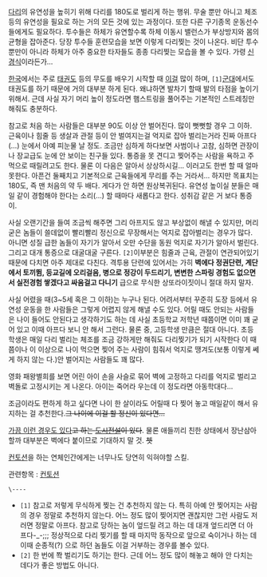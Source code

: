 [다리](%EB%8B%A4%EB%A6%AC.md)의 유연성을 높히기 위해 다리를 180도로 벌리게 하는 행위. 무술 뿐만 아니고
체조등의 유연성을 필요로 하는 거의 모든 것에 있는 과정이다. 또한 다른 구기종목 운동선수들에게도 필요하다. 투수들은 하체가 유연할수록 하체
이동시 밸런스가 부상방지와 몸의 균형을 잡아준다. 당장 투수들 훈련모습을 보면 이렇게 다리찢는 것이 나온다. 비단 투수뿐만이 아니라 하체가
아주 중요한 타자들도 종종 다리찢는 모습을 볼 수 있다. 가령
[신경식](%EC%8B%A0%EA%B2%BD%EC%8B%9D.md)이라든가...

[한국](%ED%95%9C%EA%B5%AD.md)에서는 주로 [태권도](%ED%83%9C%EA%B6%8C%EB%8F%84.md)
등의 무도를 배우기 시작할 때 [이걸](http://tvpot.daum.net/clip/ClipView.do?clipid=7848849)
많이 하며, `[1]`[군대](%EA%B5%B0%EB%8C%80.md)에서도 태권도를 하기 때문에 거의 대부분 하게 된다. 왜냐하면
발차기 할때 발의 타점을 높이기 위해서. 근데 사실 자기 머리 높이 정도라면 햄스트링을 풀어주는 기본적인 스트레칭만 해줘도 충분하다.

참고로 처음 하는 사람들은 대부분 90도 이상 안 벌어진다. 많이 뻣뻣할 경우 그 이하. 근육이나 힘줄 등 생살과 관절 등이 안 벌여지는걸
억지로 잡아 벌리는거라 진짜 아프다(…) 눈에서 아예 피눈물 날 정도. 조금만 심하게 하다보면 사범이나 고참, 심하면 관장이나 장교급도 눈에
안 보이는 친구들 있다. 통증을 못 견디고 찢어주는 사람을 욕하고 주먹으로 때릴려고도 한다. 물론 이 다음은 알아서 상상하시길... 이러고도
한번 할 때 얼마 못한다. 아픈건 둘째치고 기본적으로 근육들에게 무리를 주는 거라서... 하지만 목표치는 180도, 즉 맨 처음의 약 두
배다. 게다가 안 하면 원상복귀된다. 유연성 높이실 분들은 매일 같이 경험해야 한다는 소리(…) 할 때마다 새롭다고 한다. 성취감 같은 거
보다 통증이.

사실 오랜기간을 들여 조금씩 해주면 그리 아프지도 않고 부상없이 해낼 수 있지만, 머리 굳은 놈들이 쓸데없이 빨리빨리 정신으로 무장해서는
억지로 잡아벌리는 경우가 많다. 아니면 성질 급한 놈들이 자기가 알아서 오만 수단을 동원 억지로 자기가 알아서 벌린다. 그리고 대개 통증으로
대굴대굴 구른다. `[2]`이부분은 힘줄과 근육, 관절이 연관되어있기 때문에 다치면 아주 제대로 다친다. 격투용 단련에 있어서는 가히
**벽에다 정권단련, 계단에서 토끼뜀, 등교길에 오리걸음, 병으로 정강이 두드리기, 변변한 스파링 경험도 없으면서 실전경험 쌓겠다고 싸움걸고
다니기** 급으로 무식한 상또라이짓이니 절대 하지 말자.

사실 어렸을 때(3~5세 혹은 그 이하)는 누구나 된다. 어려서부터 꾸준히 도장 등에서 유연성 운동을 한 사람들은 그렇게 어렵지 않게 해낼
수도 있다. 어릴 때도 안되는 사람들은 나이 들어도 안된다고 생각하기도 하는 데 사실 초등학교 저학년 때쯤이면 이미 꽤 굳어 있고 이때
아프다 보니 안 해서 그런다. 물론 중, 고등학생 만큼은 절대 아니다. 초등학생은 매일 다리 벌리는 체조를 조금 강하게만 해줘도 다리찢기가
되기 시작한다 이 때쯤이나 이 이상으로 나이 먹으면 찢어 주는 사람이 힘줘서 억지로 땡겨도(보통 이렇게 쎄게 하지 않는 다.)안 벌어지는
사람들도 꽤 많다.

영화 패왕별희를 보면 어린 아이 손을 사슬로 묶어 벽에 고정하고 다리를 억지로 벌리고 벽돌로 고정시키는 게 나온다. 아이는 죽어라 우는데 이
정도라면 아동학대다...

조금이라도 편하게 하고 싶다면 나이 한 살이라도 어릴때 다 찢어 놓고 매일같이 해서 유지하는 걸 추천한다.<del>그 나이에 이걸 할 정신이
있다면...</del>

[가끔 이런 경우도 있다](http://todayhumor.com/?bestofbest_89397)<del>고 하는
[도시전설](%EB%8F%84%EC%8B%9C%EC%A0%84%EC%84%A4.md)이 있다</del>. 물론 애들끼리 친한 상태에서
장난삼아 할까 대부분은 벽에다 붙이므로 기대하지 말 것. <del>쳇</del>

[컨토션](%EC%BB%A8%ED%86%A0%EC%85%98.md)을 하는 연체인간에게는 너무나도 당연히 익혀야할 스킬.

관련항목 : [컨토션](%EC%BB%A8%ED%86%A0%EC%85%98.md)

`\----`

  * `[1]` 참고로 저렇게 무식하게 찢는 건 추천하지 않는 다. 특히 아예 안 찢어지는 사람의 경우 정말로 추천하지 않는다. 어느 정도 많이 찢어지면 괜찮지만 그런 사람도 저러면 정말로 아프다. 참고로 당하는 놈이 엎드릴 려고 하는 데 대개 엎드리면 더 아프다-_-;;; 정상적으로 다리 찢기를 할 때 마지막 동작으로 앞으로 숙이거나 하는 데 이때 순종적(?) 으로 하던 놈들도 이걸 거부하는 경우를 볼수 있다. 
  * `[2]` 한 번에 쫙 벌리기도 하기는 한다. 근데 어느 정도 많이 해놓고 해야 안 다치는 데다가 좋은 방법도 아니다. 

